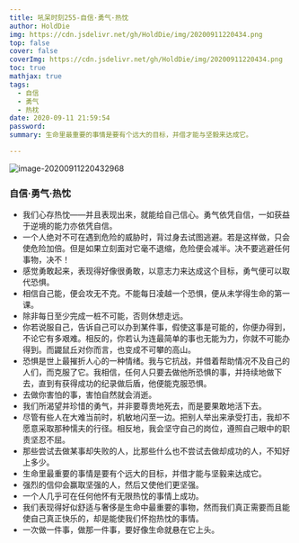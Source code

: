 ```yaml
---
title: 吼呆时刻255-自信·勇气·热忱
author: HoldDie
img: https://cdn.jsdelivr.net/gh/HoldDie/img/20200911220434.png
top: false
cover: false
coverImg: https://cdn.jsdelivr.net/gh/HoldDie/img/20200911220434.png
toc: true
mathjax: true
tags:
  - 自信
  - 勇气
  - 热枕
date: 2020-09-11 21:59:54
password:
summary: 生命里最重要的事情是要有个远大的目标，并借才能与坚毅来达成它。

---
```


![image-20200911220432968](https://cdn.jsdelivr.net/gh/HoldDie/img/20200911220434.png)

### 自信·勇气·热忱

- 我们心存热忱——并且表现出来，就能给自己信心。勇气依凭自信，一如获益于逆境的能力亦依凭自信。
- 一个人绝对不可在遇到危险的威胁时，背过身去试图逃避。若是这样做，只会使危险加倍。但是如果立刻面对它毫不退缩，危险便会减半。决不要逃避任何事物，决不！
- 感觉勇敢起来，表现得好像很勇敢，以意志力来达成这个目标，勇气便可以取代恐惧。
- 相信自己能，便会攻无不克。不能每日凌越一个恐惧，便从未学得生命的第一课。
- 除非每日至少完成一桩不可能，否则休想走远。
- 你若说服自己，告诉自己可以办到某件事，假使这事是可能的，你便办得到，不论它有多艰难。相反的，你若认为连最简单的事也无能为力，你就不可能办得到。而鼹鼠丘对你而言，也变成不可攀的高山。
- 恐惧是世上最摧折人心的一种情绪。我与它抗战，并借着帮助情况不及自己的人们，而克服了它。我相信，任何人只要去做他所恐惧的事，并持续地做下去，直到有获得成功的纪录做后盾，他便能克服恐惧。
- 去做你害怕的事，害怕自然就会消逝。
- 我们所渴望并珍惜的勇气，并非要尊贵地死去，而是要果敢地活下去。
- 尽管有些人在大难当前时，机敏地闪至一边。把别人举出来承受打击，我却不愿意采取那种懦夫的行径。相反地，我会坚守自己的岗位，遵照自己眼中的职责坚忍不屈。
- 那些尝试去做某事却失败的人，比那些什么也不尝试去做却成功的人，不知好上多少。
- 生命里最重要的事情是要有个远大的目标，并借才能与坚毅来达成它。
- 强烈的信仰会赢取坚强的人，然后又使他们更坚强。
- 一个人几乎可在任何他怀有无限热忱的事情上成功。
- 我们表现得好似舒适与奢侈是生命中最重要的事物，然而我们真正需要而且能使自己真正快乐的，却是能使我们怀抱热忱的事情。
- 一次做一件事，做那一件事，要好像生命就悬在它上头。